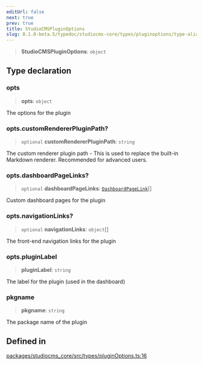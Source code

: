 ```yaml
---
editUrl: false
next: true
prev: true
title: StudioCMSPluginOptions
slug: 0.1.0-beta.5/typedoc/studiocms-core/types/pluginoptions/type-aliases/studiocmspluginoptions
---
```


> **StudioCMSPluginOptions**: `object`

## Type declaration

### opts

> **opts**: `object`

The options for the plugin

### opts.customRendererPluginPath?

> `optional` **customRendererPluginPath**: `string`

The custom renderer plugin path - This is used to replace the built-in Markdown renderer. Recommended for advanced users.

### opts.dashboardPageLinks?

> `optional` **dashboardPageLinks**: [`DashboardPageLink`](/0.1.0-beta.5/typedoc/studiocms-core/types/pluginoptions/type-aliases/dashboardpagelink/)\[]

Custom dashboard pages for the plugin

### opts.navigationLinks?

> `optional` **navigationLinks**: `object`\[]

The front-end navigation links for the plugin

### opts.pluginLabel

> **pluginLabel**: `string`

The label for the plugin (used in the dashboard)

### pkgname

> **pkgname**: `string`

The package name of the plugin

## Defined in

[packages/studiocms\_core/src/types/pluginOptions.ts:16](https://github.com/astrolicious/studiocms/tree/main/packages/studiocms_core/src/types/pluginOptions.ts#L16)
